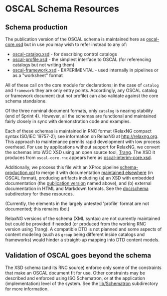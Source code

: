 # OSCAL Schema Resources

## Schema production


The publication version of the OSCAL schema is maintained here as [oscal-core.xsd](oscal-core.xsd) but in use you may wish to refer instead to any of:

* [oscal-catalog.xsd](oscal-catalog.xsd) - for describing control catalogs
* [oscal-profile.xsd](oscal-profile.xsd) - the simplest interface to OSCAL (for referencing catalogs but not writing them)
* [oscal-framework.xsd](oscal-framework.xsd) - EXPERIMENTAL - used internally in pipelines or as a "worksheet" format

All of these call on the core module for declarations; in the case of `catalog` and `framework` they are only entry points. Accordingly, any OSCAL catalog or framework document (but not profile) can also validate against the core schema standalone.

Of the three nominal document formats, only `catalog` is nearing stability (end of Sprint 4). However, all the schemas are functional and maintained fairly closely in sync with demonstration code and examples.

Each of these schemas is maintained in RNC format (RelaxNG compact syntax ISO/IEC 19757-2); see information on RelaxNG at http://relaxng.org. This approach to maintenance permits rapid development with low process overhead. For use by applications without support for RelaxNG, we convert the schemas into W3C XSD using an open source tool, [Trang](http://www.thaiopensource.com/relaxng/trang.html). The XSD it produces from `oscal-core.rnc` appears here as [oscal-interim-core.xsd](oscal-interim-code.xsd).

Additionally, we process this file with an XProc pipeline [schema-production.xpl](schema-production.xpl) to merge it with documentation [maintained elsewhere](../../docs/schema) (in OSCAL format), producing artifacts including (a) an XSD with embedded documentation (the [publication version](oscal-core.xsd) named above), and (b) external documentation in HTML and Markdown formats. See the [doc/schema](../../docs/schema) subdirectory for these resources.

(Currently, the elements in the largely untested 'profile' format are not documented; this remains tbd.)

RelaxNG versions of the schema (XML syntax) are not currently maintained but could be provided if needed (or produced from the working RNC version using Trang). A compatible DTD is not planned and some aspects of content modeling (such as `group` being different inside catalogs and frameworks) would hinder a straight-up mapping into DTD content models.

## Validation of OSCAL goes beyond the schema

The XSD schema (and its RNC source) enforce only some of the constraints that make an OSCAL document fit for use. Other constraints may be described and enforced using ISO Schematron, or at the application (implementation) level of the system. See the [lib/Schematron](../../lib/Schematron) subdirectory for more information.
